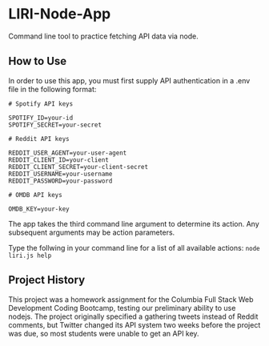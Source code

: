 # LIRI-Node-App
Command line tool to practice fetching API data via node.

## How to Use
In order to use this app, you must first supply API authentication in a .env file in the following format:

```
# Spotify API keys

SPOTIFY_ID=your-id
SPOTIFY_SECRET=your-secret

# Reddit API keys

REDDIT_USER_AGENT=your-user-agent
REDDIT_CLIENT_ID=your-client
REDDIT_CLIENT_SECRET=your-client-secret
REDDIT_USERNAME=your-username
REDDIT_PASSWORD=your-password

# OMDB API keys

OMDB_KEY=your-key 
```

The app takes the third command line argument to determine its action. Any subsequent arguments may be action parameters.

Type the follwing in your command line for a list of all available actions: 
`node liri.js help`

## Project History

This project was a homework assignment for the Columbia Full Stack Web Development Coding Bootcamp, testing our preliminary ability to use nodejs. The project originally specified a gathering tweets instead of Reddit comments, but Twitter changed its API system two weeks before the project was due, so most students were unable to get an API key. 